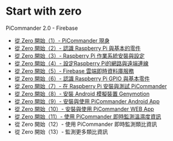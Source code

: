 # Start with zero

PiCommander 2.0 - Firebase

* [從 Zero 開始（1）- PiCommander 現身](http://www.codedata.com.tw/java/swz-01/)
* [從 Zero 開始（2）- 認識 Raspberry Pi 與基本的零件](http://www.codedata.com.tw/java/swz-02/)
* [從 Zero 開始（3）- Raspberry Pi 作業系統安裝與設定](http://www.codedata.com.tw/java/swz-03/)
* [從 Zero 開始（4）- 設定Raspberry Pi的網路與遠端連線](http://www.codedata.com.tw/java/swz-04/)
* [從 Zero 開始（5）- Firebase 雲端即時資料庫服務](http://www.codedata.com.tw/java/swz-05/)
* [從 Zero 開始（6）- 認識 Raspberry Pi GPIO 與基本零件](http://www.codedata.com.tw/java/swz-06/)
* [從 Zero 開始（7）- 在 Raspberry Pi 安裝與測試 PiCommander](http://www.codedata.com.tw/java/swz-07/)
* [從 Zero 開始（8）- 安裝 Android 模擬裝置 Genymotion](http://www.codedata.com.tw/java/swz-08/)
* [從 Zero 開始（9）- 安裝與使用 PiCommander Android App](http://www.codedata.com.tw/java/swz-09/)
* [從 Zero 開始（10）- 安裝與使用 PiCommander WEB App](http://www.codedata.com.tw/java/swz-10/)
* [從 Zero 開始（11）- 使用 PiCommander 即時監測溫濕度資訊](http://www.codedata.com.tw/java/swz-11/)
* 從 Zero 開始（12）- 使用 PiCommander 即時監測類比資訊
* 從 Zero 開始（13）- 監測更多類比資訊

